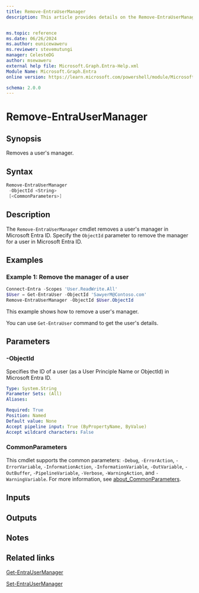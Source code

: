 ```yaml
---
title: Remove-EntraUserManager
description: This article provides details on the Remove-EntraUserManager command.


ms.topic: reference
ms.date: 06/26/2024
ms.author: eunicewaweru
ms.reviewer: stevemutungi
manager: CelesteDG
author: msewaweru
external help file: Microsoft.Graph.Entra-Help.xml
Module Name: Microsoft.Graph.Entra
online version: https://learn.microsoft.com/powershell/module/Microsoft.Graph.Entra/Remove-EntraUserManager

schema: 2.0.0
---
```


# Remove-EntraUserManager

## Synopsis

Removes a user's manager.

## Syntax

```powershell
Remove-EntraUserManager
 -ObjectId <String>
 [<CommonParameters>]
```

## Description

The `Remove-EntraUserManager` cmdlet removes a user's manager in Microsoft Entra ID. Specify the `ObjectId` parameter to remove the manager for a user in Microsoft Entra ID.

## Examples

### Example 1: Remove the manager of a user

```powershell
Connect-Entra -Scopes 'User.ReadWrite.All'
$User = Get-EntraUser -ObjectId 'SawyerM@Contoso.com'
Remove-EntraUserManager -ObjectId $User.ObjectId
```

This example shows how to remove a user's manager.

You can use `Get-EntraUser` command to get the user's details.

## Parameters

### -ObjectId

Specifies the ID of a user (as a User Principle Name or ObjectId) in Microsoft Entra ID.

```yaml
Type: System.String
Parameter Sets: (All)
Aliases:

Required: True
Position: Named
Default value: None
Accept pipeline input: True (ByPropertyName, ByValue)
Accept wildcard characters: False
```

### CommonParameters

This cmdlet supports the common parameters: `-Debug`, `-ErrorAction`, `-ErrorVariable`, `-InformationAction`, `-InformationVariable`, `-OutVariable`, `-OutBuffer`, `-PipelineVariable`, `-Verbose`, `-WarningAction`, and `-WarningVariable`. For more information, see [about_CommonParameters](https://go.microsoft.com/fwlink/?LinkID=113216).

## Inputs

## Outputs

## Notes

## Related links

[Get-EntraUserManager](Get-EntraUserManager.md)

[Set-EntraUserManager](Set-EntraUserManager.md)
